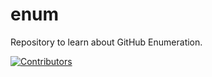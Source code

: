 # enum
Repository to learn about GitHub Enumeration.































































































































































[![Contributors](https://img.shields.io/badge/Contributors-3-brightgreen)](https://github.com/EurydiceCorp/enum/graphs/contributors)
